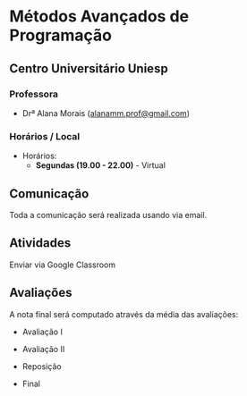 # Métodos Avançados de Programação

## Centro Universitário Uniesp

### Professora

* Drª Alana Morais ([alanamm.prof@gmail.com](mailto:alanamm.prof@gmail.com))

### Horários / Local

* Horários:
  - **Segundas (19.00 - 22.00)** - Virtual

## Comunicação

Toda a comunicação será realizada usando via email.

## Atividades

Enviar via Google Classroom


## Avaliações

A nota final será computado através da média das avaliações:

* Avaliação I 
* Avaliação II 

* Reposição
* Final